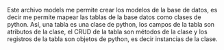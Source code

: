 Este archivo models me permite crear los modelos de la base de datos, es decir
me permite mapear las tablas de la base datos como clases de python. Así, una tabla es una clase de python, los campos de la tabla son atributos de la clase, el CRUD de la tabla son métodos de la clase y los registros de la tabla son objetos de python, es decir instancias de la clase.